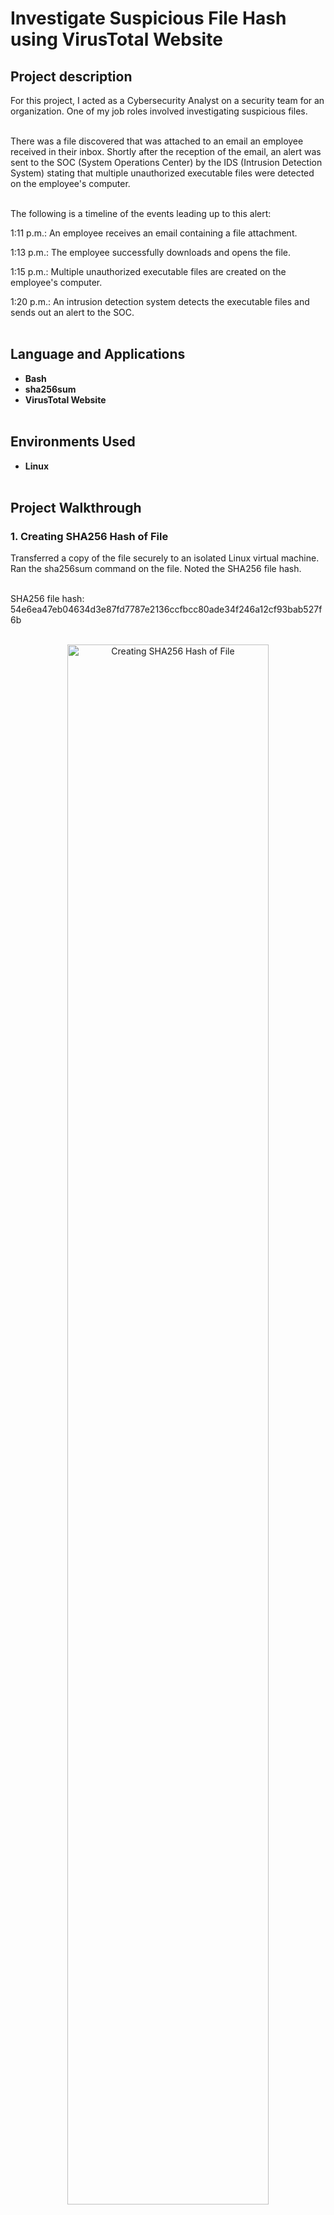<h1>Investigate Suspicious File Hash using VirusTotal Website</h1>


<h2>Project description</h2>
For this project, I acted as a Cybersecurity Analyst on a security team for an organization. One of my job roles involved investigating suspicious files.<br/><br/>

There was a file discovered that was attached to an email an employee received in their inbox. Shortly after the reception of the email, an alert was sent to the SOC (System Operations Center) by the IDS (Intrusion Detection System) stating that multiple unauthorized executable files were detected on the employee's computer.<br/><br/>

The following is a timeline of the events leading up to this alert:

1:11 p.m.: An employee receives an email containing a file attachment.

1:13 p.m.: The employee successfully downloads and opens the file.

1:15 p.m.: Multiple unauthorized executable files are created on the employee's computer.

1:20 p.m.: An intrusion detection system detects the executable files and sends out an alert to the SOC.<br/><br/>

<h2>Language and Applications</h2>

- <b>Bash</b>
- <b>sha256sum</b>
- <b>VirusTotal Website</b></br></br>

<h2>Environments Used </h2>

- <b>Linux</b></br></br>

<h2>Project Walkthrough</h2>

<h3>1. Creating SHA256 Hash of File</h3>

Transferred a copy of the file securely to an isolated Linux virtual machine. Ran the sha256sum command on the file. Noted the SHA256 file hash.<br/><br/>

SHA256 file hash: 54e6ea47eb04634d3e87fd7787e2136ccfbcc80ade34f246a12cf93bab527f6b</br></br>
                                                
<p align="center">
<img src="https://i.imgur.com/o1Djike.png" height="80%" width="80%" alt="Creating SHA256 Hash of File"/>
<br />
<br />
</p>

<h3>2. Used VirusTotal Website to Investigate File Hash</h3>
Pasted the hash value in the search box of the VirusTotal website.</br></br>
                                                
<p align="center">
<img src="https://i.imgur.com/Fc97h0B.png" height="80%" width="80%" alt="Used VirusTotal Website to Investigate File Hash"/>
<br />
<br />
</p>

<h3>3. VirusTotal Website Results</h3>
The following image is the results I retrieved from the VirusTotal website from the hash. By these results, it was found that 61/73 security vendors flagged this file as malicious. The popular threat label is "trojan.flagpro/fragtor" which means it is a trojan from the fragtor/flagpro family.</br></br>
                                                
<p align="center">
<img src="https://i.imgur.com/E4OBbTc.png" height="80%" width="80%" alt="VirusTotal Website Results"/>
<br />
<br />
</p>

<h3>Summary</h3>

In this excerise, I demonstrated the use of hashing and investigating suspicious files as a Cybersecurity Analyst. This example displayed how effective crowdsourcing is by the VirusTotal results.
